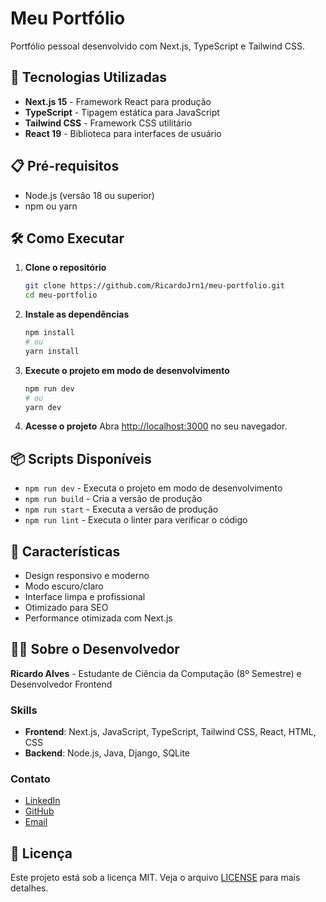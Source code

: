 # Meu Portfólio

Portfólio pessoal desenvolvido com Next.js, TypeScript e Tailwind CSS.

## 🚀 Tecnologias Utilizadas

- **Next.js 15** - Framework React para produção
- **TypeScript** - Tipagem estática para JavaScript
- **Tailwind CSS** - Framework CSS utilitário
- **React 19** - Biblioteca para interfaces de usuário

## 📋 Pré-requisitos

- Node.js (versão 18 ou superior)
- npm ou yarn

## 🛠️ Como Executar

1. **Clone o repositório**
   ```bash
   git clone https://github.com/RicardoJrn1/meu-portfolio.git
   cd meu-portfolio
   ```

2. **Instale as dependências**
   ```bash
   npm install
   # ou
   yarn install
   ```

3. **Execute o projeto em modo de desenvolvimento**
   ```bash
   npm run dev
   # ou
   yarn dev
   ```

4. **Acesse o projeto**
   Abra [http://localhost:3000](http://localhost:3000) no seu navegador.

## 📦 Scripts Disponíveis

- `npm run dev` - Executa o projeto em modo de desenvolvimento
- `npm run build` - Cria a versão de produção
- `npm run start` - Executa a versão de produção
- `npm run lint` - Executa o linter para verificar o código

## 🎨 Características

- Design responsivo e moderno
- Modo escuro/claro
- Interface limpa e profissional
- Otimizado para SEO
- Performance otimizada com Next.js

## 👨‍💻 Sobre o Desenvolvedor

**Ricardo Alves** - Estudante de Ciência da Computação (8º Semestre) e Desenvolvedor Frontend

### Skills
- **Frontend**: Next.js, JavaScript, TypeScript, Tailwind CSS, React, HTML, CSS
- **Backend**: Node.js, Java, Django, SQLite

### Contato
- [LinkedIn](https://www.linkedin.com/in/ricardo-alves-jr/)
- [GitHub](https://github.com/RicardoJrn1)
- [Email](mailto:ricardo727jrn@gmail.com)

## 📄 Licença

Este projeto está sob a licença MIT. Veja o arquivo [LICENSE](LICENSE) para mais detalhes.
